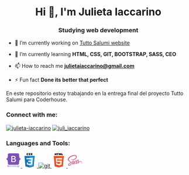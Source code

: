 <h1 align="center">Hi 👋, I'm Julieta Iaccarino</h1>
<h3 align="center">Studying web development</h3>

- 🔭 I’m currently working on [Tutto Salumi website](https://github.com/julietaiaccarino/github-iaccarino)

- 🌱 I’m currently learning **HTML, CSS, GIT, BOOTSTRAP, SASS, CEO**

- 📫 How to reach me **julietaiaccarino@gmail.com**

- ⚡ Fun fact **Done its better that perfect**

<p align="left"> En este repositorio estoy trabajando en la entrega final del proyecto Tutto Salumi para Coderhouse.
</p>

<h3 align="left">Connect with me:</h3>
<p align="left">
<a href="https://linkedin.com/in/julieta-iaccarino" target="blank"><img align="center" src="https://raw.githubusercontent.com/rahuldkjain/github-profile-readme-generator/master/src/images/icons/Social/linked-in-alt.svg" alt="julieta-iaccarino" height="30" width="40" /></a>
<a href="https://instagram.com/juli_iaccarino" target="blank"><img align="center" src="https://raw.githubusercontent.com/rahuldkjain/github-profile-readme-generator/master/src/images/icons/Social/instagram.svg" alt="juli_iaccarino" height="30" width="40" /></a>
</p>

<h3 align="left">Languages and Tools:</h3>
<p align="left"> <a href="https://getbootstrap.com" target="_blank" rel="noreferrer"> <img src="https://raw.githubusercontent.com/devicons/devicon/master/icons/bootstrap/bootstrap-plain-wordmark.svg" alt="bootstrap" width="40" height="40"/> </a> <a href="https://www.w3schools.com/css/" target="_blank" rel="noreferrer"> <img src="https://raw.githubusercontent.com/devicons/devicon/master/icons/css3/css3-original-wordmark.svg" alt="css3" width="40" height="40"/> </a> <a href="https://git-scm.com/" target="_blank" rel="noreferrer"> <img src="https://www.vectorlogo.zone/logos/git-scm/git-scm-icon.svg" alt="git" width="40" height="40"/> </a> <a href="https://www.w3.org/html/" target="_blank" rel="noreferrer"> <img src="https://raw.githubusercontent.com/devicons/devicon/master/icons/html5/html5-original-wordmark.svg" alt="html5" width="40" height="40"/> </a> <a href="https://sass-lang.com" target="_blank" rel="noreferrer"> <img src="https://raw.githubusercontent.com/devicons/devicon/master/icons/sass/sass-original.svg" alt="sass" width="40" height="40"/> </a> </p>
